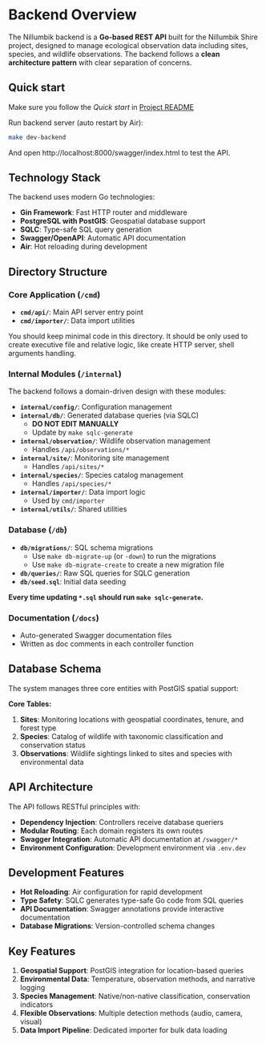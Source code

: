 # Backend Overview

The Nillumbik backend is a **Go-based REST API** built for the Nillumbik Shire project, designed to manage ecological observation data including sites, species, and wildlife observations. The backend follows a **clean architecture pattern** with clear separation of concerns.

## Quick start

Make sure you follow the *Quick start* in [Project README](../README.md)

Run backend server (auto restart by Air):

```bash
make dev-backend
```

And open http://localhost:8000/swagger/index.html to test the API.

## Technology Stack

The backend uses modern Go technologies:

- **Gin Framework**: Fast HTTP router and middleware
- **PostgreSQL with PostGIS**: Geospatial database support
- **SQLC**: Type-safe SQL query generation
- **Swagger/OpenAPI**: Automatic API documentation
- **Air**: Hot reloading during development

## Directory Structure

### Core Application (`/cmd`)
- **`cmd/api/`**: Main API server entry point
- **`cmd/importer/`**: Data import utilities

You should keep minimal code in this directory.
It should be only used to create executive file and relative logic, like create HTTP server, shell arguments handling.

### Internal Modules (`/internal`)
The backend follows a domain-driven design with these modules:

- **`internal/config/`**: Configuration management
- **`internal/db/`**: Generated database queries (via SQLC)
  - **DO NOT EDIT MANUALLY**
  - Update by `make sqlc-generate`
- **`internal/observation/`**: Wildlife observation management
  - Handles `/api/observations/*`
- **`internal/site/`**: Monitoring site management
  - Handles `/api/sites/*`
- **`internal/species/`**: Species catalog management
  - Handles `/api/species/*`
- **`internal/importer/`**: Data import logic
  - Used by `cmd/importer`
- **`internal/utils/`**: Shared utilities

### Database (`/db`)
- **`db/migrations/`**: SQL schema migrations
  - Use `make db-migrate-up` (or `-down`) to run the migrations
  - Use `make db-migrate-create` to create a new migration file
- **`db/queries/`**: Raw SQL queries for SQLC generation
- **`db/seed.sql`**: Initial data seeding

**Every time updating `*.sql` should run `make sqlc-generate`.**

### Documentation (`/docs`)
- Auto-generated Swagger documentation files
- Written as doc comments in each controller function

## Database Schema

The system manages three core entities with PostGIS spatial support:

**Core Tables:**
1. **Sites**: Monitoring locations with geospatial coordinates, tenure, and forest type
2. **Species**: Catalog of wildlife with taxonomic classification and conservation status
3. **Observations**: Wildlife sightings linked to sites and species with environmental data

## API Architecture

The API follows RESTful principles with:

- **Dependency Injection**: Controllers receive database queriers
- **Modular Routing**: Each domain registers its own routes
- **Swagger Integration**: Automatic API documentation at `/swagger/*`
- **Environment Configuration**: Development environment via `.env.dev`

## Development Features

- **Hot Reloading**: Air configuration for rapid development
- **Type Safety**: SQLC generates type-safe Go code from SQL queries
- **API Documentation**: Swagger annotations provide interactive documentation
- **Database Migrations**: Version-controlled schema changes

## Key Features

1. **Geospatial Support**: PostGIS integration for location-based queries
2. **Environmental Data**: Temperature, observation methods, and narrative logging
3. **Species Management**: Native/non-native classification, conservation indicators
4. **Flexible Observations**: Multiple detection methods (audio, camera, visual)
5. **Data Import Pipeline**: Dedicated importer for bulk data loading
